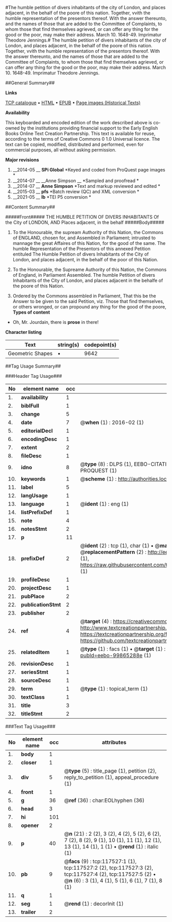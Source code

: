 #The humble petition of divers inhabitants of the city of London, and places adjacent, in the behalf of the poore of this nation. Together, vvith the humble representation of the presentors thereof. With the answer thereunto, and the names of those that are added to the Committee of Complaints, to whom those that find themselves agrieved, or can offer any thing for the good or the poor, may make their address. March 10. 1648-49. Imprimatur Theodore Jennings.#
The humble petition of divers inhabitants of the city of London, and places adjacent, in the behalf of the poore of this nation. Together, vvith the humble representation of the presentors thereof. With the answer thereunto, and the names of those that are added to the Committee of Complaints, to whom those that find themselves agrieved, or can offer any thing for the good or the poor, may make their address. March 10. 1648-49. Imprimatur Theodore Jennings.

##General Summary##

**Links**

[TCP catalogue](http://www.ota.ox.ac.uk/tcp/)  • 
[HTML](http://tei.it.ox.ac.uk/tcp/Texts-HTML/free/A86/A86763.html)  • 
[EPUB](http://tei.it.ox.ac.uk/tcp/Texts-EPUB/free/A86/A86763.epub) • 
[Page images (Historical Texts)](https://historicaltexts.jisc.ac.uk/eebo-99865288e)

**Availability**

This keyboarded and encoded edition of the work described above is co-owned by the
    institutions providing financial support to the Early English Books Online Text Creation
    Partnership. This text is available for reuse, according to the terms of  Creative Commons 0 1.0 Universal
    licence. The text can be copied, modified, distributed and performed, even for commercial
    purposes, all without asking permission.

**Major revisions**

1. __2014-05 __ __SPi Global__ *Keyed and coded from ProQuest page images *
1. __2014-07 __ __Anne Simpson __ *Sampled and proofread *
1. __2014-07 __ __Anne Simpson__ *Text and markup reviewed and edited *
1. __2015-03 __ __pfs__ *Batch review (QC) and XML conversion *
1. __2021-05 __ __lb__ *TEI P5 conversion *

##Content Summary##

#####Front#####
THE HUMBLE PETITION OF DIVERS INHABITANTS Of the City of LONDON, AND Places adjacent, in the behalf 
#####Body#####

1. To the Honourable, the supream Authority of this Nation, the Commons of ENGLAND, chosen for, and Assembled in Parliament; intrusted to mannage the great Affaires of this Nation, for the good of the same. The humble Representation of the Presentors of this annexed Petition entituled The Humble Petition of divers Inhabitants of the City of London, and places adjacent, in the behalf of the poor of this Nation.

1. To the Honourable, the Supreame Authority of this Nation, the Commons of England, in Parliament Assembled. The humble Petition of divers Inhabitants of the City of London, and places adjacent in the behalfe of the poore of this Nation.

1. Ordered by the Commons assembled in Parliament, That this be the Answer to be given to the said Petition, viz.
Those that find themselves, or others wronged, or can propound any thing for the good of the poore, 
**Types of content**

  * Oh, Mr. Jourdain, there is **prose** in there!

**Character listing**


|Text|string(s)|codepoint(s)|
|---|---|---|
|Geometric Shapes|▪|9642|

##Tag Usage Summary##

###Header Tag Usage###

|No|element name|occ|attributes|
|---|---|---|---|
|1.|__availability__|1||
|2.|__biblFull__|1||
|3.|__change__|5||
|4.|__date__|7| @__when__ (1) : 2016-02 (1)|
|5.|__editorialDecl__|1||
|6.|__encodingDesc__|1||
|7.|__extent__|2||
|8.|__fileDesc__|1||
|9.|__idno__|8| @__type__ (8) : DLPS (1), EEBO-CITATION (1), VID (1), EEBO-PROQUEST (1), STC (3), PROQUEST (1)|
|10.|__keywords__|1| @__scheme__ (1) : http://authorities.loc.gov/ (1)|
|11.|__label__|5||
|12.|__langUsage__|1||
|13.|__language__|1| @__ident__ (1) : eng (1)|
|14.|__listPrefixDef__|1||
|15.|__note__|4||
|16.|__notesStmt__|2||
|17.|__p__|11||
|18.|__prefixDef__|2| @__ident__ (2) : tcp (1), char (1)  •  @__matchPattern__ (2) : ([0-9\-]+):([0-9IVX]+) (1), (.+) (1)  •  @__replacementPattern__ (2) : http://eebo.chadwyck.com/downloadtiff?vid=$1&page=$2 (1), https://raw.githubusercontent.com/textcreationpartnership/Texts/master/tcpchars.xml#$1 (1)|
|19.|__profileDesc__|1||
|20.|__projectDesc__|1||
|21.|__pubPlace__|2||
|22.|__publicationStmt__|2||
|23.|__publisher__|2||
|24.|__ref__|4| @__target__ (4) : https://creativecommons.org/publicdomain/zero/1.0/ (1), http://www.textcreationpartnership.org/docs/. (1), https://textcreationpartnership.org/faq/#faq05 (1), https://github.com/textcreationpartnership (1)|
|25.|__relatedItem__|1| @__type__ (1) : facs (1)  •  @__target__ (1) : https://data.historicaltexts.jisc.ac.uk/view?pubId=eebo-99865288e (1)|
|26.|__revisionDesc__|1||
|27.|__seriesStmt__|1||
|28.|__sourceDesc__|1||
|29.|__term__|1| @__type__ (1) : topical_term (1)|
|30.|__textClass__|1||
|31.|__title__|3||
|32.|__titleStmt__|2||


###Text Tag Usage###

|No|element name|occ|attributes|
|---|---|---|---|
|1.|__body__|1||
|2.|__closer__|1||
|3.|__div__|5| @__type__ (5) : title_page (1), petition (2), reply_to_petition (1), appeal_procedure (1)|
|4.|__front__|1||
|5.|__g__|36| @__ref__ (36) : char:EOLhyphen (36)|
|6.|__head__|3||
|7.|__hi__|101||
|8.|__opener__|2||
|9.|__p__|40| @__n__ (21) : 2 (2), 3 (2), 4 (2), 5 (2), 6 (2), 7 (2), 8 (2), 9 (1), 10 (1), 11 (1), 12 (1), 13 (1), 14 (1), 1 (1)  •  @__rend__ (1) : italic (1)|
|10.|__pb__|9| @__facs__ (9) : tcp:117527:1 (1), tcp:117527:2 (2), tcp:117527:3 (2), tcp:117527:4 (2), tcp:117527:5 (2)  •  @__n__ (6) : 3 (1), 4 (1), 5 (1), 6 (1), 7 (1), 8 (1)|
|11.|__q__|1||
|12.|__seg__|1| @__rend__ (1) : decorInit (1)|
|13.|__trailer__|2||

